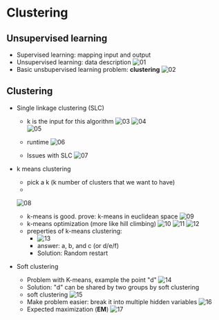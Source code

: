 # Clustering
## Unsupervised learning
- Supervised learning: mapping input and output
- Unsupervised learning: data description
    ![01](https://raw.githubusercontent.com/suereey/ML7641_Fall2021_StudyNotes/main/Screenshot/UL2/01.PNG)
- Basic unsbupervised learning problem: **clustering**
    ![02](https://raw.githubusercontent.com/suereey/ML7641_Fall2021_StudyNotes/main/Screenshot/UL2/02.PNG)
## Clustering
- Single linkage clustering (SLC)
    - k is the input for this algorithm
    ![03](https://raw.githubusercontent.com/suereey/ML7641_Fall2021_StudyNotes/main/Screenshot/UL2/03.PNG)
    ![04](https://raw.githubusercontent.com/suereey/ML7641_Fall2021_StudyNotes/main/Screenshot/UL2/04.PNG)   
    ![05](https://raw.githubusercontent.com/suereey/ML7641_Fall2021_StudyNotes/main/Screenshot/UL2/05.PNG) 

    - runtime
    ![06](https://raw.githubusercontent.com/suereey/ML7641_Fall2021_StudyNotes/main/Screenshot/UL2/06.PNG) 

    - Issues with SLC
    ![07](https://raw.githubusercontent.com/suereey/ML7641_Fall2021_StudyNotes/main/Screenshot/UL2/07.PNG)

- k means clustering
    - pick a k (k number of clusters that we want to have)
    -
    ![08](https://raw.githubusercontent.com/suereey/ML7641_Fall2021_StudyNotes/main/Screenshot/UL2/08.PNG)
    - k-means is good. prove: k-means in euclidean space
    ![09](https://raw.githubusercontent.com/suereey/ML7641_Fall2021_StudyNotes/main/Screenshot/UL2/09.PNG)
    - k-means optimization (more like hill climbing)
    ![10](https://raw.githubusercontent.com/suereey/ML7641_Fall2021_StudyNotes/main/Screenshot/UL2/10.PNG)
    ![11](https://raw.githubusercontent.com/suereey/ML7641_Fall2021_StudyNotes/main/Screenshot/UL2/11.PNG)
    ![12](https://raw.githubusercontent.com/suereey/ML7641_Fall2021_StudyNotes/main/Screenshot/UL2/12.PNG)
    - preperties of k-means clustering:
        - ![13](https://raw.githubusercontent.com/suereey/ML7641_Fall2021_StudyNotes/main/Screenshot/UL2/13.PNG)
        - answer: a, b, and c (or d/e/f)
        - Solution: Random restart
- Soft clustering
    - Problem with K-means, example the point "d"
    ![14](https://raw.githubusercontent.com/suereey/ML7641_Fall2021_StudyNotes/main/Screenshot/UL2/14.PNG)
    - Solution: "d" can be shared by two groups by soft clustering
    - soft clustering
    ![15](https://raw.githubusercontent.com/suereey/ML7641_Fall2021_StudyNotes/main/Screenshot/UL2/15.PNG)
    - Make problem easier: break it into multiple hidden variables
    ![16](https://raw.githubusercontent.com/suereey/ML7641_Fall2021_StudyNotes/main/Screenshot/UL2/16.PNG)
    - Expected maximization (**EM**)
    ![17](https://github.com/suereey/ML7641_Fall2021_StudyNotes/blob/main/Screenshot/UL2/17.PNG)